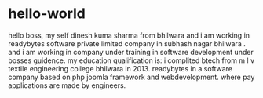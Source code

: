 # hello-world
hello boss, 
my self dinesh kuma sharma from bhilwara and i am working in readybytes software private limited company in subhash nagar bhilwara .
and i am working in company under training in software development under bosses guidence.
my education qualification is: i complited btech from m l v textile engineering college bhilwara in 2013.
readybytes in a software company based on php joomla framework and webdevelopment. where pay applications are made by engineers.

